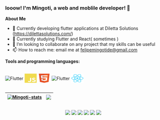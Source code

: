 ### Iooow! I'm Mingoti, a web and moblile developer! 👋

**About Me**

- 🔭 Currently developing flutter applications at Diletta Solutions (https://dilettasolutions.com/)
- 🌱 Currently studying Flutter and React( sometimes )
- 👯 I’m looking to collaborate on any project that my skills can be useful
- 📫 How to reach me: email me at felipemingotide@gmail.com
  
  
**Tools and programming languages:**  

<div style="display: inline_block"><br>
  <img align="center" alt="Flutter" height="30" width="40" src="https://cdn.jsdelivr.net/gh/devicons/devicon/icons/flutter/flutter-original.svg">
  <img align="center" alt="Flutter" height="30" width="40" src="https://raw.githubusercontent.com/devicons/devicon/master/icons/javascript/javascript-plain.svg">
  <img align="center" alt="Flutter" height="30" width="40" src="https://raw.githubusercontent.com/devicons/devicon/master/icons/html5/html5-original.svg">
  <img align="center" alt="Flutter" height="30" width="40" src="https://cdn.jsdelivr.net/gh/devicons/devicon/icons/css3/css3-original.svg">
  <img align="center" alt="Flutter" height="30" width="40" src="https://raw.githubusercontent.com/devicons/devicon/master/icons/react/react-original.svg">
</div>

<br />


| <a href="https://github.com/m1ng0D/github-readme-stats"><img align="center" src="https://github-readme-stats.vercel.app/api?username=m1ng0D&show_icons=true&include_all_commits=true&theme=dark&hide_border=true" alt="Mingoti-stats" /></a> | <a href="https://github.com/m1ng0D/github-readme-stats"><img align="center" src="https://github-readme-stats.vercel.app/api/top-langs/?username=m1ng0D&layout=compact&theme=dark&hide_border=true" /></a> |
| ------------- | ------------- |

##


<div align="center"> 
  <a href="https://www.youtube.com/channel/UCphGKowIjVPbu9WApmSGLHg" target="_blank"><img src="https://img.shields.io/badge/YouTube-FF0000?style=for-the-badge&logo=youtube&logoColor=white" target="_blank"></a>
  <a href="https://www.instagram.com/femingoti___/" target="_blank"><img src="https://img.shields.io/badge/-Instagram-%23E4405F?style=for-the-badge&logo=instagram&logoColor=white" target="_blank"></a>
 	<a href="https://www.twitch.tv/m1ngoti" target="_blank"><img src="https://img.shields.io/badge/Twitch-9146FF?style=for-the-badge&logo=twitch&logoColor=white" target="_blank"></a>
 <a href="https://discord.gg/" target="_blank"><img src="https://img.shields.io/badge/Discord-7289DA?style=for-the-badge&logo=discord&logoColor=white" target="_blank"></a> 
  <a href = "mailto:feminde22@gmail.com"><img src="https://img.shields.io/badge/-Gmail-%23333?style=for-the-badge&logo=gmail&logoColor=white" target="_blank"></a>
  <a href="https://www.linkedin.com/in/felipe-mingoti/" target="_blank"><img src="https://img.shields.io/badge/-LinkedIn-%230077B5?style=for-the-badge&logo=linkedin&logoColor=white" target="_blank"></a> 
  
</div>

<!--
**Felipe-Mingoti/Felipe-Mingoti** is a ✨ _special_ ✨ repository because its `README.md` (this file) appears on your GitHub profile.

Here are some ideas to get you started:

- 🔭 I’m currently working on ...
- 🌱 I’m currently learning ...

- 🤔 I’m looking for help with ...
- 💬 Ask me about ...
- 😄 Pronouns: ...
- ⚡ Fun fact: ...
-->
